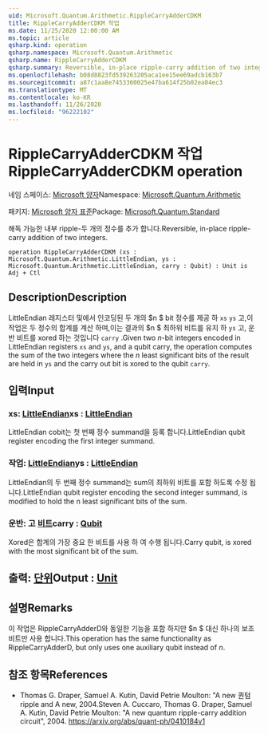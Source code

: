 ```yaml
---
uid: Microsoft.Quantum.Arithmetic.RippleCarryAdderCDKM
title: RippleCarryAdderCDKM 작업
ms.date: 11/25/2020 12:00:00 AM
ms.topic: article
qsharp.kind: operation
qsharp.namespace: Microsoft.Quantum.Arithmetic
qsharp.name: RippleCarryAdderCDKM
qsharp.summary: Reversible, in-place ripple-carry addition of two integers.
ms.openlocfilehash: b08d8823fd539263205aca1ee15ee69adcb163b7
ms.sourcegitcommit: a87c1aa8e7453360025e47ba614f25b02ea84ec3
ms.translationtype: MT
ms.contentlocale: ko-KR
ms.lasthandoff: 11/26/2020
ms.locfileid: "96222102"
---
```

# <a name="ripplecarryaddercdkm-operation"></a><span data-ttu-id="6c09c-102">RippleCarryAdderCDKM 작업</span><span class="sxs-lookup"><span data-stu-id="6c09c-102">RippleCarryAdderCDKM operation</span></span>

<span data-ttu-id="6c09c-103">네임 스페이스: [Microsoft 양자](xref:Microsoft.Quantum.Arithmetic)</span><span class="sxs-lookup"><span data-stu-id="6c09c-103">Namespace: [Microsoft.Quantum.Arithmetic](xref:Microsoft.Quantum.Arithmetic)</span></span>

<span data-ttu-id="6c09c-104">패키지: [Microsoft 양자 표준](https://nuget.org/packages/Microsoft.Quantum.Standard)</span><span class="sxs-lookup"><span data-stu-id="6c09c-104">Package: [Microsoft.Quantum.Standard](https://nuget.org/packages/Microsoft.Quantum.Standard)</span></span>


<span data-ttu-id="6c09c-105">해독 가능한 내부 ripple-두 개의 정수를 추가 합니다.</span><span class="sxs-lookup"><span data-stu-id="6c09c-105">Reversible, in-place ripple-carry addition of two integers.</span></span>

```qsharp
operation RippleCarryAdderCDKM (xs : Microsoft.Quantum.Arithmetic.LittleEndian, ys : Microsoft.Quantum.Arithmetic.LittleEndian, carry : Qubit) : Unit is Adj + Ctl
```


## <a name="description"></a><span data-ttu-id="6c09c-106">Description</span><span class="sxs-lookup"><span data-stu-id="6c09c-106">Description</span></span>

<span data-ttu-id="6c09c-107">LittleEndian 레지스터 및에서 인코딩된 두 개의 $n $ bit 정수를 제공 하 `xs` `ys` 고,이 작업은 두 정수의 합계를 계산 하며,이는 결과의 $n $ 최하위 비트를 유지 하 `ys` 고, 운반 비트를 xored 하는 것입니다 `carry` .</span><span class="sxs-lookup"><span data-stu-id="6c09c-107">Given two $n$-bit integers encoded in LittleEndian registers `xs` and `ys`, and a qubit carry, the operation computes the sum of the two integers where the $n$ least significant bits of the result are held in `ys` and the carry out bit is xored to the qubit `carry`.</span></span>

## <a name="input"></a><span data-ttu-id="6c09c-108">입력</span><span class="sxs-lookup"><span data-stu-id="6c09c-108">Input</span></span>

### <a name="xs--littleendian"></a><span data-ttu-id="6c09c-109">xs: [LittleEndian](xref:Microsoft.Quantum.Arithmetic.LittleEndian)</span><span class="sxs-lookup"><span data-stu-id="6c09c-109">xs : [LittleEndian](xref:Microsoft.Quantum.Arithmetic.LittleEndian)</span></span>

<span data-ttu-id="6c09c-110">LittleEndian cobit는 첫 번째 정수 summand을 등록 합니다.</span><span class="sxs-lookup"><span data-stu-id="6c09c-110">LittleEndian qubit register encoding the first integer summand.</span></span>


### <a name="ys--littleendian"></a><span data-ttu-id="6c09c-111">작업: [LittleEndian](xref:Microsoft.Quantum.Arithmetic.LittleEndian)</span><span class="sxs-lookup"><span data-stu-id="6c09c-111">ys : [LittleEndian](xref:Microsoft.Quantum.Arithmetic.LittleEndian)</span></span>

<span data-ttu-id="6c09c-112">LittleEndian의 두 번째 정수 summand는 sum의 최하위 비트를 포함 하도록 수정 됩니다.</span><span class="sxs-lookup"><span data-stu-id="6c09c-112">LittleEndian qubit register encoding the second integer summand, is modified to hold the n least significant bits of the sum.</span></span>


### <a name="carry--qubit"></a><span data-ttu-id="6c09c-113">운반: 고 [비트](xref:microsoft.quantum.lang-ref.qubit)</span><span class="sxs-lookup"><span data-stu-id="6c09c-113">carry : [Qubit](xref:microsoft.quantum.lang-ref.qubit)</span></span>

<span data-ttu-id="6c09c-114">Xored은 합계의 가장 중요 한 비트를 사용 하 여 수행 됩니다.</span><span class="sxs-lookup"><span data-stu-id="6c09c-114">Carry qubit, is xored with the most significant bit of the sum.</span></span>



## <a name="output--unit"></a><span data-ttu-id="6c09c-115">출력: [단위](xref:microsoft.quantum.lang-ref.unit)</span><span class="sxs-lookup"><span data-stu-id="6c09c-115">Output : [Unit](xref:microsoft.quantum.lang-ref.unit)</span></span>



## <a name="remarks"></a><span data-ttu-id="6c09c-116">설명</span><span class="sxs-lookup"><span data-stu-id="6c09c-116">Remarks</span></span>

<span data-ttu-id="6c09c-117">이 작업은 RippleCarryAdderD와 동일한 기능을 포함 하지만 $n $ 대신 하나의 보조 비트만 사용 합니다.</span><span class="sxs-lookup"><span data-stu-id="6c09c-117">This operation has the same functionality as RippleCarryAdderD, but only uses one auxiliary qubit instead of $n$.</span></span>

## <a name="references"></a><span data-ttu-id="6c09c-118">참조 항목</span><span class="sxs-lookup"><span data-stu-id="6c09c-118">References</span></span>

- <span data-ttu-id="6c09c-119">Thomas G. Draper, Samuel A. Kutin, David Petrie Moulton: "A new 퀀텀 ripple and A new, 2004.</span><span class="sxs-lookup"><span data-stu-id="6c09c-119">Steven A. Cuccaro, Thomas G. Draper, Samuel A. Kutin, David Petrie Moulton: "A new quantum ripple-carry addition circuit", 2004.</span></span>
  https://arxiv.org/abs/quant-ph/0410184v1